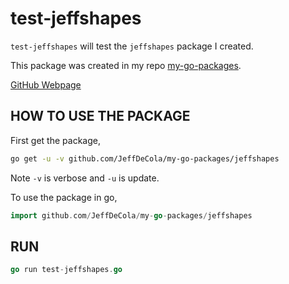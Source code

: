 # test-jeffshapes

`test-jeffshapes` will test the `jeffshapes` package I created.

This package was created in my repo
 [my-go-packages](https://github.com/JeffDeCola/my-go-packages#jeffshapes).

[GitHub Webpage](https://jeffdecola.github.io/my-go-examples/)

## HOW TO USE THE PACKAGE

First get the package,

```bash
go get -u -v github.com/JeffDeCola/my-go-packages/jeffshapes
```

Note `-v` is verbose and `-u` is update.

To use the package in go,

```go
import github.com/JeffDeCola/my-go-packages/jeffshapes
```

## RUN

```go
go run test-jeffshapes.go
```
